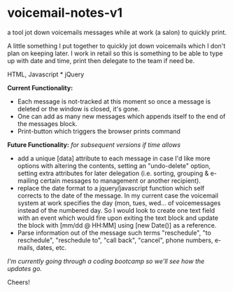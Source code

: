 # voicemail-notes-v1
a tool jot down voicemails messages while at work (a salon) to quickly print.

A little something I put together to quickly jot down voicemails which I don't plan on keeping later. I work in retail so this is something to be able to type up with date and time, print then delegate to the team if need be.

HTML, Javascript * jQuery

__Current Functionality:__
* Each message is not-tracked at this moment so once a message is deleted or the window is closed, it's gone.
* One can add as many new messages which appends itself to the end of the messages block.
* Print-button which triggers the browser prints command

__Future Functionality:__ _for subsequent versions if time allows_
* add a unique [data] attribute to each message in case I'd like more options with altering the contents, setting an "undo-delete" option, setting extra attributes for later delegation (i.e. sorting, grouping & e-mailing certain messages to management or another recipient).
* replace the date format to a jquery/javascript function which self corrects to the date of the message. In my current case the voicemail system at work specifies the day (mon, tues, wed... of voicemessages instead of the numbered day. So I would look to create one text field with an event which would fire upon exiting the text block and update the block with [mm/dd @ HH:MM] using [new Date()] as a reference.
* Parse information out of the message such terms "reschedule", "to reschedule", "reschedule to", "call back", "cancel", phone numbers, e-mails, dates, etc.

_I'm currently going through a coding bootcamp so we'll see how the updates go._

Cheers!
